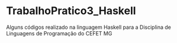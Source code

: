 # TrabalhoPratico3_Haskell
Alguns códigos realizado na linguagem Haskell para a Disciplina de Linguagens de Programação do CEFET MG

